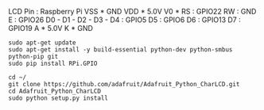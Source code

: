 LCD Pin : Raspberry Pi
VSS * GND
VDD * 5.0V
V0  * 
RS  : GPIO22
RW  : GND
E   : GPIO26
D0  -
D1  -
D2  -
D3  -
D4  : GPIO5
D5  : GPIO6 
D6  : GPIO13
D7  : GPIO19
A   * 5.0V
K   * GND

```
sudo apt-get update
sudo apt-get install -y build-essential python-dev python-smbus python-pip git
sudo pip install RPi.GPIO

cd ~/
git clone https://github.com/adafruit/Adafruit_Python_CharLCD.git
cd Adafruit_Python_CharLCD
sudo python setup.py install
```